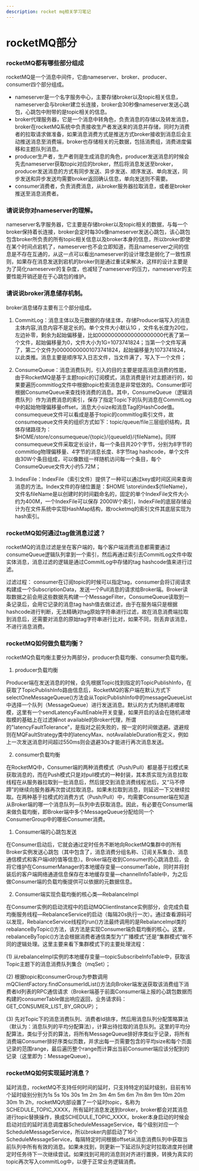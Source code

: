 ```yaml
---
description: rocket mq相关学习笔记
---
```


# rocketMQ部分

### rocketMQ都有哪些部分组成

rocketMQ是一个消息中间件，它由nameserver、broker、producer、consumer四个部分组成。
- nameserver是一个名字服务中心，主要存储broker以及topic相关信息，nameserver会与broker建立长连接，broker会30秒像nameserver发送心跳包，心跳包中附带的是topic相关的信息。
- broker代理服务器，它是一个消息中转角色，负责消息的存储以及转发消息，broker在rocketMQ系统中负责接收生产者发送来的消息并存储，同时为消费者的拉取请求做准备，如果消息消费方式是推送方式broker接收到消息后会主动推送消息至消费端，broker也存储相关的元数据，包括消费组，消费进度偏移和主题队列消息。
- producer生产者，生产者则是生成消息的角色，producer发送消息的时候会先去nameserver获取topic对应的broker，然后将消息发送至broker，producer发送消息的方式有同步发送、异步发送、顺序发送、单向发送，同步发送和异步发送均需要broker返回确认信息，单向发送则不需要。
- consumer消费者，负责消费消息，从broker服务器拉取消息，或者是broker推送至消息消费者。

### 请说说你对nameserver的理解。

nameserver名字服务器，它主要是存储broker以及topic相关的数据，与每一个broker保持着长连接，broker会定时每30s像nameserver发送心跳包，该心跳包包含broker所负责的所有topic相关信息以及broker本身的信息，所以broker即使在某个时间点宕机了，nameserver也不会立即知道，而且nameserver之间的信息是不存在互通的，从这一点可以看出nameserver的设计理念是弱化了一致性原则，如果存在消息发送到宕机的broker则是通过重试来解决，这样的设计主要是为了简化nameserver的复杂度，也减轻了nameserver的压力，nameserver的主要性能开销还是在于心跳包的维护。


### 请说说broker消息储存机制。

broker消息储存主要有三个部分组成。

1. CommitLog：消息主体以及元数据的存储主体，存储Producer端写入的消息主体内容,消息内容不是定长的。单个文件大小默认1G ，文件名长度为20位，左边补零，剩余为起始偏移量，比如00000000000000000000代表了第一个文件，起始偏移量为0，文件大小为1G=1073741824；当第一个文件写满了，第二个文件为00000000001073741824，起始偏移量为1073741824，以此类推。消息主要是顺序写入日志文件，当文件满了，写入下一个文件；

2. ConsumeQueue：消息消费队列，引入的目的主要是提高消息消费的性能，由于RocketMQ是基于主题topic的订阅模式，消息消费是针对主题进行的，如果要遍历commitlog文件中根据topic检索消息是非常低效的。Consumer即可根据ConsumeQueue来查找待消费的消息。其中，ConsumeQueue（逻辑消费队列）作为消费消息的索引，保存了指定Topic下的队列消息在CommitLog中的起始物理偏移量offset，消息大小size和消息Tag的HashCode值。consumequeue文件可以看成是基于topic的commitlog索引文件，故consumequeue文件夹的组织方式如下：topic/queue/file三层组织结构，具体存储路径为：$HOME/store/consumequeue/{topic}/{queueId}/{fileName}。同样consumequeue文件采取定长设计，每一个条目共20个字节，分别为8字节的commitlog物理偏移量、4字节的消息长度、8字节tag hashcode，单个文件由30W个条目组成，可以像数组一样随机访问每一个条目，每个ConsumeQueue文件大小约5.72M；

3. IndexFile：IndexFile（索引文件）提供了一种可以通过key或时间区间来查询消息的方法。Index文件的存储位置是：$HOME \store\index${fileName}，文件名fileName是以创建时的时间戳命名的，固定的单个IndexFile文件大小约为400M，一个IndexFile可以保存 2000W个索引，IndexFile的底层存储设计为在文件系统中实现HashMap结构，故rocketmq的索引文件其底层实现为hash索引。

### rocketMQ如何通过tag做消息过滤？

rocketMQ的消息过滤是坐在客户端的，每个客户端消费消息都需要通过consumeQueue逻辑队列拿到一个索引，然后再通过索引去CommitLog文件中取实体消息，消息过滤的逻辑是通过CommitLog中存储的tag hashcode值来进行过滤。

过滤过程： consumer在订阅topic的时候可以指定tag，consumer会将订阅请求构建成一个SubscriptionData，发送一个Pull消息的请求给Broker端。Broker读取数据之前会用这些数据先构建一个MessageFilter，ConsumeQueue读取到一条记录后，会用它记录的消息tag hash值去做过滤，由于在服务端只是根据hashcode进行判断，无法精确对tag原始字符串进行过滤，故在消息消费端拉取到消息后，还需要对消息的原始tag字符串进行比对，如果不同，则丢弃该消息，不进行消息消费。

### rocketMQ如何做负载均衡？

rocketMQ负载均衡主要分为两部分，producer负载均衡、consumer负载均衡。

1. producer负载均衡

Producer端在发送消息的时候，会先根据Topic找到指定的TopicPublishInfo，在获取了TopicPublishInfo路由信息后，RocketMQ的客户端在默认方式下selectOneMessageQueue()方法会从TopicPublishInfo中的messageQueueList中选择一个队列（MessageQueue）进行发送消息。默认的方式为随机递增取模，这里有一个sendLatencyFaultEnable开关变量，如果开启的话会在随机递增取模的基础上在过滤掉not available的Broker代理，所谓的"latencyFaultTolerance"，是指对之前失败的，按一定的时间做退避。退避规则在MQFaultStrategy类中的latencyMax、notAvailableDuration有定义，例如上一次发送消息时间超过550ms则会退避30s才能进行再次消息发送。

2. consumer负载均衡

在RocketMQ中，Consumer端的两种消费模式（Push/Pull）都是基于拉模式来获取消息的，而在Push模式只是对pull模式的一种封装，其本质实现为消息拉取线程在从服务器拉取到一批消息后，然后提交到消息消费线程池后，又“马不停蹄”的继续向服务器再次尝试拉取消息。如果未拉取到消息，则延迟一下又继续拉取。在两种基于拉模式的消费方式（Push/Pull）中，均需要Consumer端在知道从Broker端的哪一个消息队列—队列中去获取消息。因此，有必要在Consumer端来做负载均衡，即Broker端中多个MessageQueue分配给同一个ConsumerGroup中的哪些Consumer消费。

1. Consumer端的心跳包发送

在Consumer启动后，它就会通过定时任务不断地向RocketMQ集群中的所有Broker实例发送心跳包（其中包含了，消息消费分组名称、订阅关系集合、消息通信模式和客户端id的值等信息）。Broker端在收到Consumer的心跳消息后，会将它维护在ConsumerManager的本地缓存变量—consumerTable，同时并将封装后的客户端网络通道信息保存在本地缓存变量—channelInfoTable中，为之后做Consumer端的负载均衡提供可以依据的元数据信息。

2. Consumer端实现负载均衡的核心类—RebalanceImpl

在Consumer实例的启动流程中的启动MQClientInstance实例部分，会完成负载均衡服务线程—RebalanceService的启动（每隔20s执行一次）。通过查看源码可以发现，RebalanceService线程的run()方法最终调用的是RebalanceImpl类的rebalanceByTopic()方法，该方法是实现Consumer端负载均衡的核心。这里，rebalanceByTopic()方法会根据消费者通信类型为“广播模式”还是“集群模式”做不同的逻辑处理。这里主要来看下集群模式下的主要处理流程：

(1) 从rebalanceImpl实例的本地缓存变量—topicSubscribeInfoTable中，获取该Topic主题下的消息消费队列集合（mqSet）；

(2) 根据topic和consumerGroup为参数调用mQClientFactory.findConsumerIdList()方法向Broker端发送获取该消费组下消费者Id列表的RPC通信请求（Broker端基于前面Consumer端上报的心跳包数据而构建的consumerTable做出响应返回，业务请求码：GET_CONSUMER_LIST_BY_GROUP）；

(3) 先对Topic下的消息消费队列、消费者Id排序，然后用消息队列分配策略算法（默认为：消息队列的平均分配算法），计算出待拉取的消息队列。这里的平均分配算法，类似于分页的算法，将所有MessageQueue排好序类似于记录，将所有消费端Consumer排好序类似页数，并求出每一页需要包含的平均size和每个页面记录的范围range，最后遍历整个range而计算出当前Consumer端应该分配到的记录（这里即为：MessageQueue）。

### rocketMQ如何实现延时消息？

延时消息，rocketMQ不支持任何时间的延时，只支持特定的延时级别，目前有16个延时级别分别为1s 5s 10s 30s 1m 2m 3m 4m 5m 6m 7m 8m 9m 10m 20m 30m 1h 2h，rocketMQ内部设置了一个延时topic，名称为SCHEDULE_TOPIC_XXXX，所有延时消息发送到broker，broker都会对其消息进行topic替换操作，换成SCHEDULE_TOPIC_XXXX，broker本身启动的时候会启动对应的延时消息调度器ScheduleMessageService，每个级别对应一个ScheduleMessageService，所以broker内部启动了16个ScheduleMessageService，每隔特定时间根据offset从消息消费队列中获取当前队列中所有有效的消息。如果未找到，则更新一下延迟队列定时拉取进度并创建定时任务待下一次继续尝试。如果找到可用的消息则对齐进行置换，转换为真实的topic再次写入commitLog中，以便于正常业务逻辑消费。


